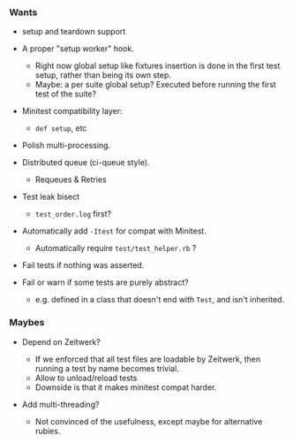 ### Wants

- setup and teardown support

- A proper "setup worker" hook.
  - Right now global setup like fixtures insertion is done in the first test setup, rather than being its own step.
  - Maybe: a per suite global setup? Executed before running the first test of the suite?

- Minitest compatibility layer:
  - `def setup`, etc

- Polish multi-processing.

- Distributed queue (ci-queue style).
  - Requeues & Retries

- Test leak bisect
  - `test_order.log` first?

- Automatically add `-Itest` for compat with Minitest.
  - Automatically require `test/test_helper.rb` ?

- Fail tests if nothing was asserted.

- Fail or warn if some tests are purely abstract?
  - e.g. defined in a class that doesn't end with `Test`, and isn't inherited.

### Maybes

- Depend on Zeitwerk?
  - If we enforced that all test files are loadable by Zeitwerk, then running a test by name becomes trivial.
  - Allow to unload/reload tests
  - Downside is that it makes minitest compat harder.

- Add multi-threading?
  - Not convinced of the usefulness, except maybe for alternative rubies.
